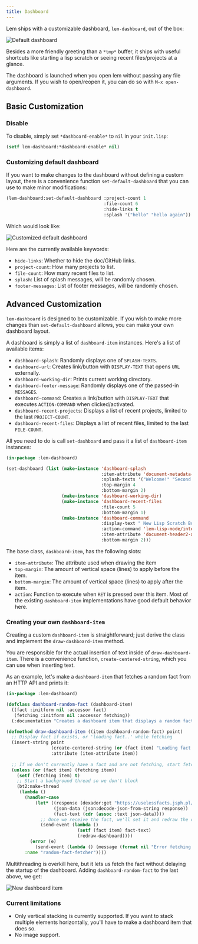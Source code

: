 ```yaml
---
title: Dashboard
---
```


Lem ships with a customizable dashboard, `lem-dashboard`, out of the box:

![Default dashboard](/default-dashboard.png)

Besides a more friendly greeting than a `*tmp*` buffer, it ships with useful shortcuts like starting a lisp scratch or seeing recent files/projects at a glance.

The dashboard is launched when you open lem without passing any file arguments. If you wish to open/reopen it, you can do so with `M-x open-dashboard`.

## Basic Customization

### Disable

To disable, simply set `*dashboard-enable*` to `nil` in your `init.lisp`:

```lisp
(setf lem-dashboard:*dashboard-enable* nil)
```

### Customizing default dashboard

If you want to make changes to the dashboard without defining a custom layout, there is a convenience function `set-default-dashboard` that you can use to make minor modifications:

```lisp
(lem-dashboard:set-default-dashboard :project-count 1 
                                     :file-count 6
                                     :hide-links t 
                                     :splash '("hello" "hello again"))
```

Which would look like:

![Customized default dashboard](/customized-default-dashboard.png)

Here are the currently available keywords:

- `hide-links`: Whether to hide the doc/GitHub links.
- `project-count`: How many projects to list.
- `file-count`: How many recent files to list.
- `splash`: List of splash messages, will be randomly chosen.
- `footer-messages`: List of footer messages, will be randomly chosen.

## Advanced Customization

`lem-dashboard` is designed to be customizable. If you wish to make more changes than `set-default-dashboard` allows, you can make your own dashboard layout.

A dashboard is simply a list of `dashboard-item` instances. Here's a list of available items:

- `dashboard-splash`: Randomly displays one of `SPLASH-TEXTS`.
- `dashboard-url`: Creates link/button with `DISPLAY-TEXT` that opens `URL` externally.
- `dashboard-working-dir`: Prints current working directory.
- `dashboard-footer-message`: Randomly displays one of the passed-in `MESSAGES`.
- `dashboard-command`: Creates a link/button with `DISPLAY-TEXT` that executes `ACTION-COMMAND` when clicked/activated.
- `dashboard-recent-projects`: Displays a list of recent projects, limited to the last `PROJECT-COUNT`.
- `dashboard-recent-files`: Displays a list of recent files, limited to the last `FILE-COUNT`.

All you need to do is call `set-dashboard` and pass it a list of `dashboard-item` instances:

```lisp
(in-package :lem-dashboard)

(set-dashboard (list (make-instance 'dashboard-splash
                                    :item-attribute 'document-metadata-attribute
                                    :splash-texts '("Welcome!" "Second splash message!")
                                    :top-margin 4
                                    :bottom-margin 2)
                     (make-instance 'dashboard-working-dir)
                     (make-instance 'dashboard-recent-files 
                                    :file-count 5
                                    :bottom-margin 1)
                     (make-instance 'dashboard-command
                                    :display-text " New Lisp Scratch Buffer (l)"
                                    :action-command 'lem-lisp-mode/internal:lisp-scratch 
                                    :item-attribute 'document-header2-attribute
                                    :bottom-margin 2)))
```

The base class, `dashboard-item`, has the following slots:

- `item-attribute`: The attribute used when drawing the item
- `top-margin`: The amount of vertical space (lines) to apply before the item.
- `bottom-margin`: The amount of vertical space (lines) to apply after the item.
- `action`: Function to execute when `RET` is pressed over this item. Most of the existing `dashboard-item` implementations have good default behavior here.

### Creating your own `dashboard-item`

Creating a custom `dashboard-item` is straightforward; just derive the class and implement the `draw-dashboard-item` method.

You are responsible for the actual insertion of text inside of `draw-dashboard-item`. There is a convenience function, `create-centered-string`, which you can use when inserting text.

As an example, let's make a `dashboard-item` that fetches a random fact from an HTTP API and prints it:

```lisp
(in-package :lem-dashboard)

(defclass dashboard-random-fact (dashboard-item)
  ((fact :initform nil :accessor fact)
   (fetching :initform nil :accessor fetching))
  (:documentation "Creates a dashboard item that displays a random fact."))

(defmethod draw-dashboard-item ((item dashboard-random-fact) point)
  ;; Display fact if exists, or 'loading fact..' while fetching
  (insert-string point
                 (create-centered-string (or (fact item) "Loading fact..."))
                 :attribute (item-attribute item))
  
  ;; If we don't currently have a fact and are not fetching, start fetching fact
  (unless (or (fact item) (fetching item))
    (setf (fetching item) t)
    ;; Start a background thread so we don't block
    (bt2:make-thread
     (lambda ()
       (handler-case
           (let* ((response (dexador:get "https://uselessfacts.jsph.pl/api/v2/facts/random"))
                  (json-data (json:decode-json-from-string response))
                  (fact-text (cdr (assoc :text json-data))))
             ;; Once we receive the fact, we'll set it and redraw the dashboard
             (send-event (lambda () 
                           (setf (fact item) fact-text)
                           (redraw-dashboard))))
         (error (e)
           (send-event (lambda () (message (format nil "Error fetching fact: ~A" e))))))
       :name "random-fact-fetcher"))))
```

Multithreading is overkill here, but it lets us fetch the fact without delaying the startup of the dashboard. Adding `dashboard-random-fact` to the last above, we get:

![New dashboard item](/dashboard-new-item.png)

### Current limitations

- Only vertical stacking is currently supported. If you want to stack multiple elements horizontally, you'll have to make a dashboard item that does so.
- No image support.
